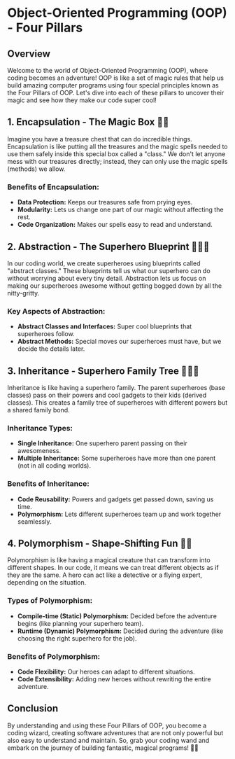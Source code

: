 # Object-Oriented Programming (OOP) - Four Pillars

## Overview
Welcome to the world of Object-Oriented Programming (OOP), where coding becomes an adventure! OOP is like a set of magic rules that help us build amazing computer programs using four special principles known as the Four Pillars of OOP. Let's dive into each of these pillars to uncover their magic and see how they make our code super cool!

## 1. Encapsulation - The Magic Box 🎩✨
Imagine you have a treasure chest that can do incredible things. Encapsulation is like putting all the treasures and the magic spells needed to use them safely inside this special box called a "class." We don't let anyone mess with our treasures directly; instead, they can only use the magic spells (methods) we allow.

### Benefits of Encapsulation:
- **Data Protection:** Keeps our treasures safe from prying eyes.
- **Modularity:** Lets us change one part of our magic without affecting the rest.
- **Code Organization:** Makes our spells easy to read and understand.

## 2. Abstraction - The Superhero Blueprint 🦸‍♀️📜
In our coding world, we create superheroes using blueprints called "abstract classes." These blueprints tell us what our superhero can do without worrying about every tiny detail. Abstraction lets us focus on making our superheroes awesome without getting bogged down by all the nitty-gritty.

### Key Aspects of Abstraction:
- **Abstract Classes and Interfaces:** Super cool blueprints that superheroes follow.
- **Abstract Methods:** Special moves our superheroes must have, but we decide the details later.

## 3. Inheritance - Superhero Family Tree 🌳🦸‍♂️
Inheritance is like having a superhero family. The parent superheroes (base classes) pass on their powers and cool gadgets to their kids (derived classes). This creates a family tree of superheroes with different powers but a shared family bond.

### Inheritance Types:
- **Single Inheritance:** One superhero parent passing on their awesomeness.
- **Multiple Inheritance:** Some superheroes have more than one parent (not in all coding worlds).

### Benefits of Inheritance:
- **Code Reusability:** Powers and gadgets get passed down, saving us time.
- **Polymorphism:** Lets different superheroes team up and work together seamlessly.

## 4. Polymorphism - Shape-Shifting Fun 🦄🔄
Polymorphism is like having a magical creature that can transform into different shapes. In our code, it means we can treat different objects as if they are the same. A hero can act like a detective or a flying expert, depending on the situation.

### Types of Polymorphism:
- **Compile-time (Static) Polymorphism:** Decided before the adventure begins (like planning your superhero team).
- **Runtime (Dynamic) Polymorphism:** Decided during the adventure (like choosing the right superhero for the job).

### Benefits of Polymorphism:
- **Code Flexibility:** Our heroes can adapt to different situations.
- **Code Extensibility:** Adding new heroes without rewriting the entire adventure.

## Conclusion
By understanding and using these Four Pillars of OOP, you become a coding wizard, creating software adventures that are not only powerful but also easy to understand and maintain. So, grab your coding wand and embark on the journey of building fantastic, magical programs! 🚀🔮
